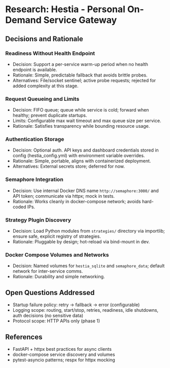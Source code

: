 # Research: Hestia - Personal On-Demand Service Gateway

## Decisions and Rationale

### Readiness Without Health Endpoint
- Decision: Support a per-service warm-up period when no health endpoint is available.
- Rationale: Simple, predictable fallback that avoids brittle probes.
- Alternatives: File/socket sentinel; active probe requests; rejected for added complexity at this stage.

### Request Queueing and Limits
- Decision: FIFO queue; queue while service is cold; forward when healthy; prevent duplicate startups.
- Limits: Configurable max wait timeout and max queue size per service.
- Rationale: Satisfies transparency while bounding resource usage.

### Authentication Storage
- Decision: Optional auth. API keys and dashboard credentials stored in config (hestia_config.yml) with environment variable overrides.
- Rationale: Simple, portable, aligns with containerized deployment.
- Alternatives: External secrets store; deferred for now.

### Semaphore Integration
- Decision: Use internal Docker DNS name `http://semaphore:3000/` and API token; communicate via httpx; mock in tests.
- Rationale: Works cleanly in docker-compose network; avoids hard-coded IPs.

### Strategy Plugin Discovery
- Decision: Load Python modules from `strategies/` directory via importlib; ensure safe, explicit registry of strategies.
- Rationale: Pluggable by design; hot-reload via bind-mount in dev.

### Docker Compose Volumes and Networks
- Decision: Named volumes for `hestia_sqlite` and `semaphore_data`; default network for inter-service comms.
- Rationale: Durability and simple networking.

## Open Questions Addressed
- Startup failure policy: retry → fallback → error (configurable)
- Logging scope: routing, start/stop, retries, readiness, idle shutdowns, auth decisions (no sensitive data)
- Protocol scope: HTTP APIs only (phase 1)

## References
- FastAPI + httpx best practices for async clients
- docker-compose service discovery and volumes
- pytest-asyncio patterns; respx for httpx mocking
